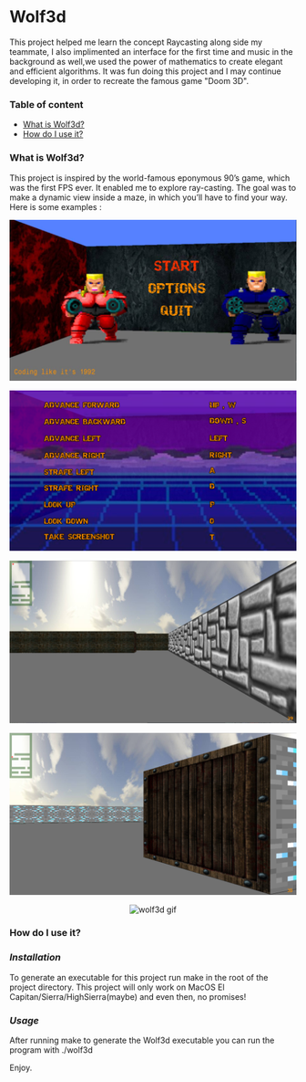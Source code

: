 # Wolf3d
This project helped me learn the concept Raycasting along side my teammate, I also implimented an interface
for the first time and music in the background as well,we used the power of mathematics to create elegant and efficient
algorithms. It was fun doing this project and I may continue developing it, in order to recreate the famous game "Doom 3D".

### Table of content
* [What is Wolf3d?](#what-is-Wolf3d)
* [How do I use it?](#how-do-i-use-it)


### What is Wolf3d?
This project is inspired by the world-famous eponymous 90’s game, which
was the first FPS ever. It enabled me to explore ray-casting. The goal was to
make a dynamic view inside a maze, in which you’ll have to find your way.
Here is some examples :

![Wolf3d1:](https://github.com/abidaaa/wolf3d/blob/master/Images/1.png)

![Wolf3d2:](https://github.com/abidaaa/wolf3d/blob/master/Images/2.png)

![Wolf3d3:](https://github.com/abidaaa/wolf3d/blob/master/Images/3.png)

![Wolf3d4:](https://github.com/abidaaa/wolf3d/blob/master/Images/4.png)

<p align="center">
  <img src="https://github.com/abidaaa/wolf3d/blob/master/Images/wolf3d.gif" alt="wolf3d gif"/>
</p>

### How do I use it?

### *Installation*

To generate an executable for this project run make in the root of the project directory. 
This project will only work on MacOS El Capitan/Sierra/HighSierra(maybe) and even then, no promises!

### *Usage*

After running make to generate the Wolf3d executable you can run the program with ./wolf3d


Enjoy.
